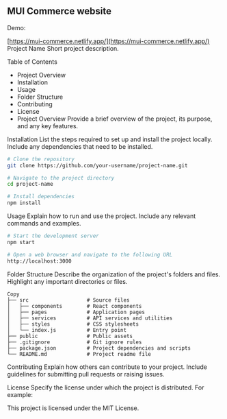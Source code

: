 ## MUI Commerce website

Demo:  

[https://mui-commerce.netlify.app/](https://mui-commerce.netlify.app/)
Project Name
Short project description.

Table of Contents
- Project Overview
- Installation
- Usage
- Folder Structure
- Contributing
- License
- Project Overview
Provide a brief overview of the project, its purpose, and any key features.

Installation
List the steps required to set up and install the project locally. Include any dependencies that need to be installed.

```bash
# Clone the repository
git clone https://github.com/your-username/project-name.git

# Navigate to the project directory
cd project-name

# Install dependencies
npm install
```
Usage
Explain how to run and use the project. Include any relevant commands and examples.

```bash
# Start the development server
npm start

# Open a web browser and navigate to the following URL
http://localhost:3000
```

Folder Structure
Describe the organization of the project's folders and files. Highlight any important directories or files.

```
Copy
├── src                   # Source files
│   ├── components        # React components
│   ├── pages             # Application pages
│   ├── services          # API services and utilities
│   ├── styles            # CSS stylesheets
│   └── index.js          # Entry point
├── public                # Public assets
├── .gitignore            # Git ignore rules
├── package.json          # Project dependencies and scripts
└── README.md             # Project readme file
```
Contributing
Explain how others can contribute to your project. Include guidelines for submitting pull requests or raising issues.

License
Specify the license under which the project is distributed. For example:

This project is licensed under the MIT License.
